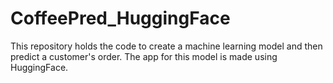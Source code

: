 # CoffeePred_HuggingFace
This repository holds the code to create a machine learning model and then predict a customer's order. The app for this model is made using HuggingFace.
